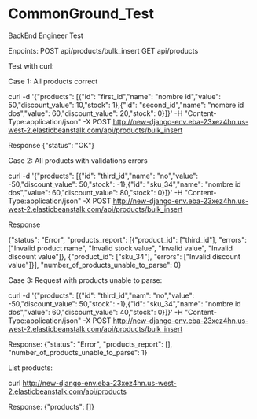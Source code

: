 # CommonGround_Test
BackEnd Engineer Test

Enpoints:
POST api/products/bulk_insert
GET api/products

Test with curl:

Case 1: 
All products correct

curl -d '{"products": [{"id": "first_id","name": "nombre id","value": 50,"discount_value": 10,"stock": 1},{"id": "second_id","name": "nombre id dos","value": 60,"discount_value": 20,"stock": 0}]}' -H "Content-Type:application/json" -X POST http://new-django-env.eba-23xez4hn.us-west-2.elasticbeanstalk.com/api/products/bulk_insert

Response
{"status": "OK"}

Case 2:
All products with validations errors

curl -d '{"products": [{"id": "third_id","name": "no","value": -50,"discount_value": 50,"stock": -1},{"id": "sku_34","name": "nombre id dos","value": 60,"discount_value": 80,"stock": 0}]}' -H "Content-Type:application/json" -X POST http://new-django-env.eba-23xez4hn.us-west-2.elasticbeanstalk.com/api/products/bulk_insert

Response

{"status": "Error", "products_report": [{"product_id": ["third_id"], "errors": ["Invalid product name", "Invalid stock value", "Invalid value", "Invalid discount value"]}, {"product_id": ["sku_34"], "errors": ["Invalid discount value"]}], "number_of_products_unable_to_parse": 0}

Case 3:
Request with products unable to parse:

curl -d '{"products": [{"id": "third_id","nam": "no","value": -50,"discount_value": 50,"stock": -1},{"id": "sku_34","name": "nombre id dos","value": 60,"discount_value": 40,"stock": 0}]}' -H "Content-Type:application/json" -X POST http://new-django-env.eba-23xez4hn.us-west-2.elasticbeanstalk.com/api/products/bulk_insert

Response:
{"status": "Error", "products_report": [], "number_of_products_unable_to_parse": 1}

List products:

curl http://new-django-env.eba-23xez4hn.us-west-2.elasticbeanstalk.com/api/products

Response:
{"products": []}


